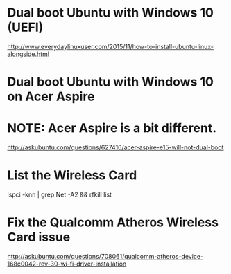 # Dual boot Ubuntu with Windows 10 (UEFI)
http://www.everydaylinuxuser.com/2015/11/how-to-install-ubuntu-linux-alongside.html

# Dual boot Ubuntu with Windows 10 on Acer Aspire
# NOTE: Acer Aspire is a bit different.
http://askubuntu.com/questions/627416/acer-aspire-e15-will-not-dual-boot

# List the Wireless Card
lspci -knn | grep Net -A2 && rfkill list

# Fix the Qualcomm Atheros Wireless Card issue
http://askubuntu.com/questions/708061/qualcomm-atheros-device-168c0042-rev-30-wi-fi-driver-installation
